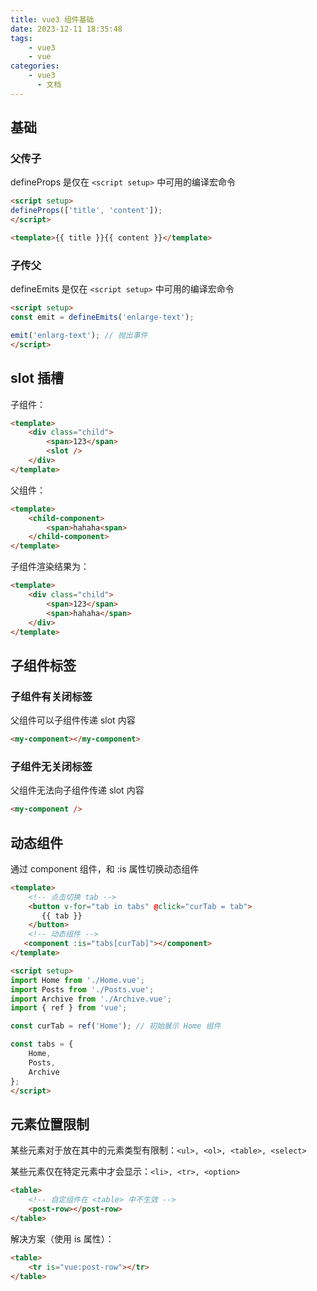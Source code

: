```yaml
---
title: vue3 组件基础
date: 2023-12-11 18:35:48
tags:
    - vue3
    - vue
categories:
    - vue3
      - 文档
---
```


## 基础

### 父传子

defineProps 是仅在 ```<script setup>``` 中可用的编译宏命令

``` html
<script setup>
defineProps(['title', 'content']);
</script>

<template>{{ title }}{{ content }}</template>
```

### 子传父

defineEmits 是仅在 ```<script setup>``` 中可用的编译宏命令

``` html
<script setup>
const emit = defineEmits('enlarge-text');

emit('enlarg-text'); // 抛出事件
</script>
```

## slot 插槽

子组件：

``` html
<template>
    <div class="child">
        <span>123</span>
        <slot />
    </div>
</template>
```

父组件：

``` html
<template>
    <child-component>
        <span>hahaha<span>
    </child-component>
</template>
```

子组件渲染结果为：

``` html
<template>
    <div class="child">
        <span>123</span>
        <span>hahaha</span>
    </div>
</template>
```

## 子组件标签

### 子组件有关闭标签

父组件可以子组件传递 slot 内容

``` html
<my-component></my-component>
```

### 子组件无关闭标签

父组件无法向子组件传递 slot 内容

``` html
<my-component />
```

## 动态组件

通过 component 组件，和 :is 属性切换动态组件

``` html
<template>
    <!-- 点击切换 tab -->
    <button v-for="tab in tabs" @click="curTab = tab">
       {{ tab }}
    </button>
    <!-- 动态组件 -->
   <component :is="tabs[curTab]"></component>
</template>

<script setup>
import Home from './Home.vue';
import Posts from './Posts.vue';
import Archive from './Archive.vue';
import { ref } from 'vue';

const curTab = ref('Home'); // 初始展示 Home 组件

const tabs = {
    Home,
    Posts,
    Archive
};
</script>
```

## 元素位置限制

某些元素对于放在其中的元素类型有限制：```<ul>, <ol>, <table>, <select>```

某些元素仅在特定元素中才会显示：```<li>, <tr>, <option>```

``` html
<table>
    <!-- 自定组件在 <table> 中不生效 -->
    <post-row></post-row>
</table>
```

解决方案（使用 is 属性）：

``` html
<table>
    <tr is="vue:post-row"></tr>
</table>
```
